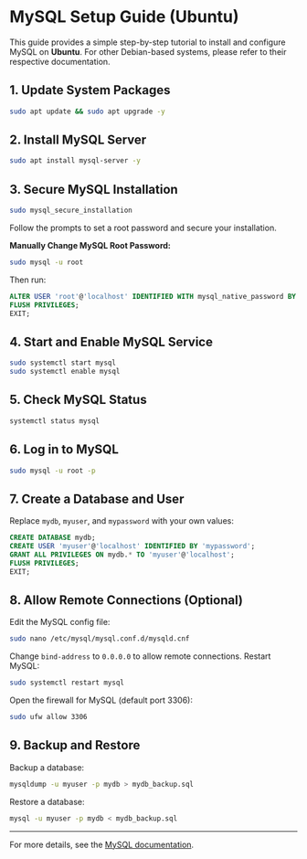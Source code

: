 
# MySQL Setup Guide (Ubuntu)

This guide provides a simple step-by-step tutorial to install and configure MySQL on **Ubuntu**. For other Debian-based systems, please refer to their respective documentation.

## 1. Update System Packages

```bash
sudo apt update && sudo apt upgrade -y
```

## 2. Install MySQL Server

```bash
sudo apt install mysql-server -y
```

## 3. Secure MySQL Installation

```bash
sudo mysql_secure_installation
```
Follow the prompts to set a root password and secure your installation.

**Manually Change MySQL Root Password:**

```bash
sudo mysql -u root
```
Then run:
```sql
ALTER USER 'root'@'localhost' IDENTIFIED WITH mysql_native_password BY 'NEWPASSWORD';
FLUSH PRIVILEGES;
EXIT;
```

## 4. Start and Enable MySQL Service

```bash
sudo systemctl start mysql
sudo systemctl enable mysql
```

## 5. Check MySQL Status

```bash
systemctl status mysql
```

## 6. Log in to MySQL

```bash
sudo mysql -u root -p
```

## 7. Create a Database and User

Replace `mydb`, `myuser`, and `mypassword` with your own values:
```sql
CREATE DATABASE mydb;
CREATE USER 'myuser'@'localhost' IDENTIFIED BY 'mypassword';
GRANT ALL PRIVILEGES ON mydb.* TO 'myuser'@'localhost';
FLUSH PRIVILEGES;
EXIT;
```

## 8. Allow Remote Connections (Optional)

Edit the MySQL config file:
```bash
sudo nano /etc/mysql/mysql.conf.d/mysqld.cnf
```
Change `bind-address` to `0.0.0.0` to allow remote connections. Restart MySQL:
```bash
sudo systemctl restart mysql
```
Open the firewall for MySQL (default port 3306):
```bash
sudo ufw allow 3306
```

## 9. Backup and Restore

Backup a database:
```bash
mysqldump -u myuser -p mydb > mydb_backup.sql
```
Restore a database:
```bash
mysql -u myuser -p mydb < mydb_backup.sql
```

---
For more details, see the [MySQL documentation](https://dev.mysql.com/doc/).

